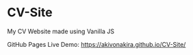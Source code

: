 # CV-Site

My CV Website made using Vanilla JS

GitHub Pages Live Demo:
https://akivonakira.github.io/CV-Site/
